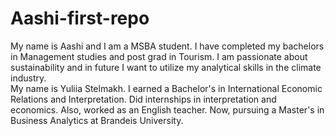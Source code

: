 # Aashi-first-repo
My name is Aashi and I am a MSBA student. I have completed my bachelors in Management studies and post grad in Tourism. I am passionate about sustainability and in future I want to utilize my analytical skills in the climate industry.  
My name is Yuliia Stelmakh. I earned a Bachelor's in International Economic Relations and Interpretation. Did internships in interpretation and economics. Also, worked as an English teacher. Now, pursuing a Master's in Business Analytics at Brandeis University. 

